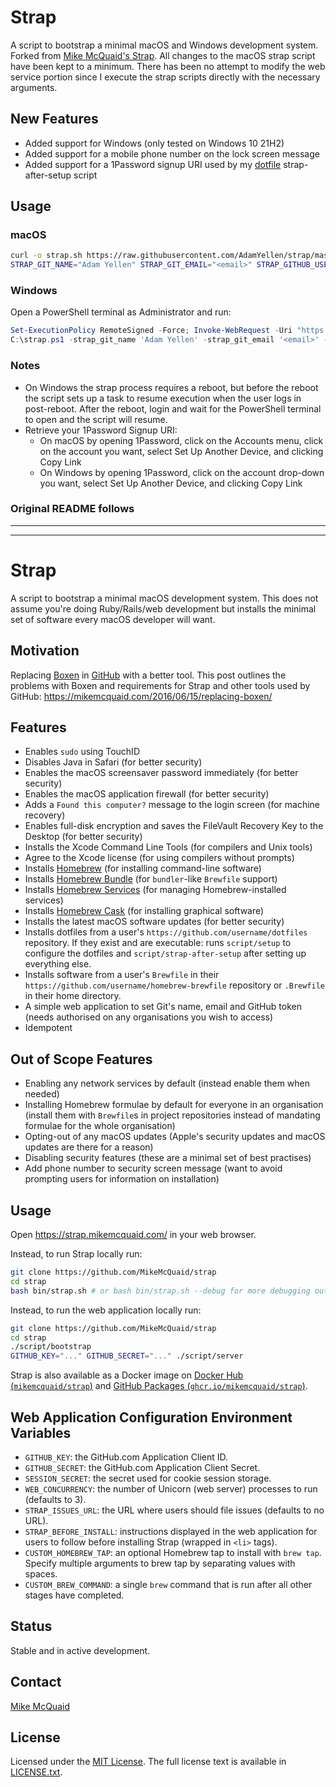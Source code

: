 # Strap

A script to bootstrap a minimal macOS and Windows development system. Forked from [Mike McQuaid's Strap](https://github.com/MikeMcQuaid/strap). All changes to the macOS strap script have been kept to a minimum. There has been no attempt to modify the web service portion since I execute the strap scripts directly with the necessary arguments.

## New Features

- Added support for Windows (only tested on Windows 10 21H2)
- Added support for a mobile phone number on the lock screen message
- Added support for a 1Password signup URI used by my [dotfile](https://github.com/AdamYellen/dotfiles) strap-after-setup script

## Usage

### macOS

```bash
curl -o strap.sh https://raw.githubusercontent.com/AdamYellen/strap/master/bin/strap.sh
STRAP_GIT_NAME="Adam Yellen" STRAP_GIT_EMAIL="<email>" STRAP_GITHUB_USER="AdamYellen" STRAP_GITHUB_TOKEN="<personal access token>" [STRAP_MOBILE="<number>"] [STRAP_OP_URI="<1Password URI>"] bash strap.sh
```

### Windows

Open a PowerShell terminal as Administrator and run:

```powershell
Set-ExecutionPolicy RemoteSigned -Force; Invoke-WebRequest -Uri "https://raw.githubusercontent.com/AdamYellen/strap/master/bin/strap.ps1" -OutFile "C:\strap.ps1"
C:\strap.ps1 -strap_git_name 'Adam Yellen' -strap_git_email '<email>' -strap_github_user 'AdamYellen' -strap_github_token '<personal access token>' [-strap_mobile '<number>'] [-strap_op_uri '<1Password URI>']
```

### Notes

- On Windows the strap process requires a reboot, but before the reboot the script sets up a task to resume execution when the user logs in post-reboot. After the reboot, login and wait for the PowerShell terminal to open and the script will resume.
- Retrieve your 1Password Signup URI:
  - On macOS by opening 1Password, click on the Accounts menu, click on the account you want, select Set Up Another Device, and clicking Copy Link
  - On Windows by opening 1Password, click on the account drop-down you want, select Set Up Another Device, and clicking Copy Link

### Original README follows

---
---

# Strap

A script to bootstrap a minimal macOS development system. This does not assume you're doing Ruby/Rails/web development but installs the minimal set of software every macOS developer will want.

## Motivation

Replacing [Boxen](https://github.com/boxen/boxen) in [GitHub](https://github.com/) with a better tool. This post outlines the problems with Boxen and requirements for Strap and other tools used by GitHub: <https://mikemcquaid.com/2016/06/15/replacing-boxen/>

## Features

- Enables `sudo` using TouchID
- Disables Java in Safari (for better security)
- Enables the macOS screensaver password immediately (for better security)
- Enables the macOS application firewall (for better security)
- Adds a `Found this computer?` message to the login screen (for machine recovery)
- Enables full-disk encryption and saves the FileVault Recovery Key to the Desktop (for better security)
- Installs the Xcode Command Line Tools (for compilers and Unix tools)
- Agree to the Xcode license (for using compilers without prompts)
- Installs [Homebrew](https://brew.sh) (for installing command-line software)
- Installs [Homebrew Bundle](https://github.com/Homebrew/homebrew-bundle) (for `bundler`-like `Brewfile` support)
- Installs [Homebrew Services](https://github.com/Homebrew/homebrew-services) (for managing Homebrew-installed services)
- Installs [Homebrew Cask](https://github.com/Homebrew/homebrew-cask) (for installing graphical software)
- Installs the latest macOS software updates (for better security)
- Installs dotfiles from a user's `https://github.com/username/dotfiles` repository. If they exist and are executable: runs `script/setup` to configure the dotfiles and `script/strap-after-setup` after setting up everything else.
- Installs software from a user's `Brewfile` in their `https://github.com/username/homebrew-brewfile` repository or `.Brewfile` in their home directory.
- A simple web application to set Git's name, email and GitHub token (needs authorised on any organisations you wish to access)
- Idempotent

## Out of Scope Features

- Enabling any network services by default (instead enable them when needed)
- Installing Homebrew formulae by default for everyone in an organisation (install them with `Brewfile`s in project repositories instead of mandating formulae for the whole organisation)
- Opting-out of any macOS updates (Apple's security updates and macOS updates are there for a reason)
- Disabling security features (these are a minimal set of best practises)
- Add phone number to security screen message (want to avoid prompting users for information on installation)

## Usage

Open <https://strap.mikemcquaid.com/> in your web browser.

Instead, to run Strap locally run:

```bash
git clone https://github.com/MikeMcQuaid/strap
cd strap
bash bin/strap.sh # or bash bin/strap.sh --debug for more debugging output
```

Instead, to run the web application locally run:

```bash
git clone https://github.com/MikeMcQuaid/strap
cd strap
./script/bootstrap
GITHUB_KEY="..." GITHUB_SECRET="..." ./script/server
```

Strap is also available as a Docker image on [Docker Hub (`mikemcquaid/strap`)](https://hub.docker.com/repository/docker/mikemcquaid/strap) and [GitHub Packages (`ghcr.io/mikemcquaid/strap`)](https://github.com/users/MikeMcQuaid/packages/container/package/strap).

## Web Application Configuration Environment Variables

- `GITHUB_KEY`: the GitHub.com Application Client ID.
- `GITHUB_SECRET`: the GitHub.com Application Client Secret.
- `SESSION_SECRET`: the secret used for cookie session storage.
- `WEB_CONCURRENCY`: the number of Unicorn (web server) processes to run (defaults to 3).
- `STRAP_ISSUES_URL`: the URL where users should file issues (defaults to no URL).
- `STRAP_BEFORE_INSTALL`: instructions displayed in the web application for users to follow before installing Strap (wrapped in `<li>` tags).
- `CUSTOM_HOMEBREW_TAP`: an optional Homebrew tap to install with `brew tap`. Specify multiple arguments to brew tap by separating values with spaces.
- `CUSTOM_BREW_COMMAND`: a single `brew` command that is run after all other stages have completed.

## Status

Stable and in active development.

## Contact

[Mike McQuaid](mailto:mike@mikemcquaid.com)

## License

Licensed under the [MIT License](https://en.wikipedia.org/wiki/MIT_License).
The full license text is available in [LICENSE.txt](https://github.com/MikeMcQuaid/strap/blob/master/LICENSE.txt).
